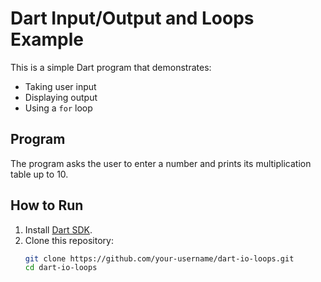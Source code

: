 # Dart Input/Output and Loops Example

This is a simple Dart program that demonstrates:
- Taking user input
- Displaying output
- Using a `for` loop

## Program
The program asks the user to enter a number and prints its multiplication table up to 10.

## How to Run
1. Install [Dart SDK](https://dart.dev/get-dart).
2. Clone this repository:
   ```bash
   git clone https://github.com/your-username/dart-io-loops.git
   cd dart-io-loops
